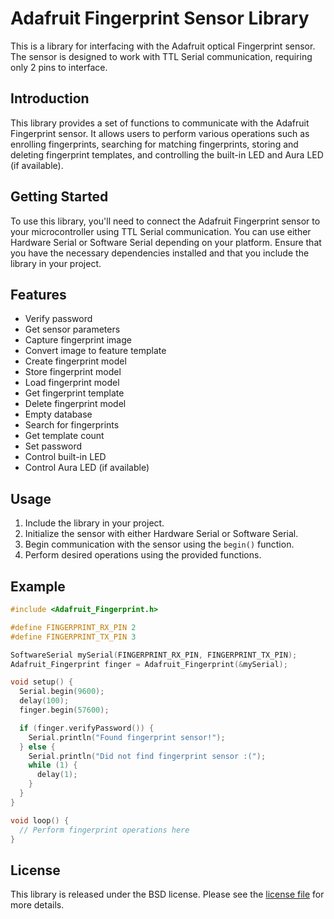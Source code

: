 # Adafruit Fingerprint Sensor Library

This is a library for interfacing with the Adafruit optical Fingerprint sensor. The sensor is designed to work with TTL Serial communication, requiring only 2 pins to interface.

## Introduction

This library provides a set of functions to communicate with the Adafruit Fingerprint sensor. It allows users to perform various operations such as enrolling fingerprints, searching for matching fingerprints, storing and deleting fingerprint templates, and controlling the built-in LED and Aura LED (if available).

## Getting Started

To use this library, you'll need to connect the Adafruit Fingerprint sensor to your microcontroller using TTL Serial communication. You can use either Hardware Serial or Software Serial depending on your platform. Ensure that you have the necessary dependencies installed and that you include the library in your project.

## Features

- Verify password
- Get sensor parameters
- Capture fingerprint image
- Convert image to feature template
- Create fingerprint model
- Store fingerprint model
- Load fingerprint model
- Get fingerprint template
- Delete fingerprint model
- Empty database
- Search for fingerprints
- Get template count
- Set password
- Control built-in LED
- Control Aura LED (if available)

## Usage

1. Include the library in your project.
2. Initialize the sensor with either Hardware Serial or Software Serial.
3. Begin communication with the sensor using the `begin()` function.
4. Perform desired operations using the provided functions.

## Example

```cpp
#include <Adafruit_Fingerprint.h>

#define FINGERPRINT_RX_PIN 2
#define FINGERPRINT_TX_PIN 3

SoftwareSerial mySerial(FINGERPRINT_RX_PIN, FINGERPRINT_TX_PIN);
Adafruit_Fingerprint finger = Adafruit_Fingerprint(&mySerial);

void setup() {
  Serial.begin(9600);
  delay(100);
  finger.begin(57600);

  if (finger.verifyPassword()) {
    Serial.println("Found fingerprint sensor!");
  } else {
    Serial.println("Did not find fingerprint sensor :(");
    while (1) {
      delay(1);
    }
  }
}

void loop() {
  // Perform fingerprint operations here
}
```


## License

This library is released under the BSD license. Please see the [license file](LICENSE) for more details.
```
